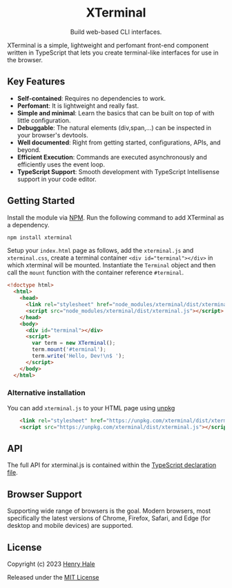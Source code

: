 <div align="center">
<h1>XTerminal</h1> 
<p>Build web-based CLI interfaces.</p>
</div>

XTerminal is a simple, lightweight and perfomant front-end component written in TypeScript that lets you create terminal-like interfaces for use in the browser.

## Key Features

- **Self-contained**: Requires no dependencies to work.
- **Perfomant**: It is lightweight and really fast.
- **Simple and minimal**: Learn the basics that can be built on top of with little configuration.
- **Debuggable**: The natural elements (div,span,...) can be inspected in your browser's devtools.
- **Well documented**: Right from getting started, configurations, APIs, and beyond. 
- **Efficient Execution**: Commands are executed asynchronously and efficiently uses the event loop.
- **TypeScript Support**: Smooth development with TypeScript Intellisense support in your code editor.

## Getting Started

Install the module via [NPM](https://npmjs.org/package/xterminal). Run the following command to add XTerminal as a dependency. 

```sh
npm install xterminal
```

Setup your `index.html` page as follows, add the `xterminal.js` and `xterminal.css`, create a terminal container `<div id="terminal"></div>` in which xterminal will be mounted. Instantiate the `Terminal` object and then call the `mount` function with the container reference `#terminal`.

```html
<!doctype html>
  <html>
    <head>
      <link rel="stylesheet" href="node_modules/xterminal/dist/xterminal.css" />
      <script src="node_modules/xterminal/dist/xterminal.js"></script>
    </head>
    <body>
      <div id="terminal"></div>
      <script>
        var term = new XTerminal();
        term.mount('#terminal'); 
        term.write('Hello, Dev!\n$ ');
      </script>
    </body>
  </html>
```

### Alternative installation

You can add `xterminal.js` to your HTML page using [unpkg](https://unpkg.com/xterminal)

```html
    <link rel="stylesheet" href="https://unpkg.com/xterminal/dist/xterminal.css" />
    <script src="https://unpkg.com/xterminal/dist/xterminal.js"></script>
```

## API

The full API for xterminal.js is contained within the [TypeScript declaration file](https://github.com/henryhale/xterminal/blob/master/types/terminal.d.ts).

## Browser Support

Supporting wide range of browsers is the goal. Modern browsers, most specifically the latest versions of  Chrome, Firefox, Safari, and Edge (for desktop and mobile devices) are supported.

## License

Copyright (c) 2023 [Henry Hale](https://github.com/henryhale/)

Released under the [MIT License](./LICENSE)

